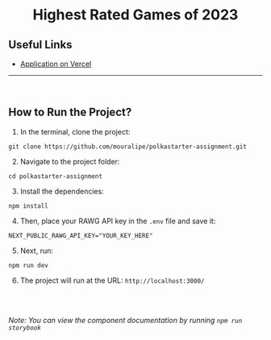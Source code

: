 <h1 align="center">
  Highest Rated Games of 2023
</h1>

## Useful Links

* [Application on Vercel](https://futurelink.com/)


<hr />

<br />

## How to Run the Project?

1. In the terminal, clone the project:

```
git clone https://github.com/mouralipe/polkastarter-assignment.git
```

2. Navigate to the project folder:

```
cd polkastarter-assignment
```

3. Install the dependencies:

```
npm install
```

4. Then, place your RAWG API key in the `.env` file and save it:

```
NEXT_PUBLIC_RAWG_API_KEY="YOUR_KEY_HERE"
```

5. Next, run:

```
npm run dev
```
6. The project will run at the URL: `http://localhost:3000/`

<br /><br />

*Note: You can view the component documentation by running `npm run storybook`*

<br /><br />